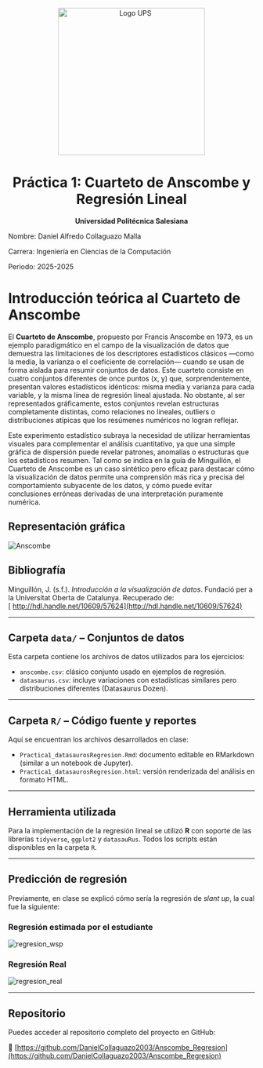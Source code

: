 <p align="center">
  <img src="https://upload.wikimedia.org/wikipedia/commons/b/b0/Logo_Universidad_Polit%C3%A9cnica_Salesiana_del_Ecuador.png" alt="Logo UPS" width="300"/>
</p>

<h1 align="center">Práctica 1: Cuarteto de Anscombe y Regresión Lineal</h1>

<p align="center">
  <strong>Universidad Politécnica Salesiana</strong>
  <br>
  
  Nombre: Daniel Alfredo Collaguazo Malla
  
  Carrera: Ingeniería en Ciencias de la Computación<br>
  
  Periodo: 2025-2025<br>
</p>

# Introducción teórica al Cuarteto de Anscombe

El **Cuarteto de Anscombe**, propuesto por Francis Anscombe en 1973, es un ejemplo paradigmático en el campo de la visualización de datos que demuestra las limitaciones de los descriptores estadísticos clásicos —como la media, la varianza o el coeficiente de correlación— cuando se usan de forma aislada para resumir conjuntos de datos. Este cuarteto consiste en cuatro conjuntos diferentes de once puntos (x, y) que, sorprendentemente, presentan valores estadísticos idénticos: misma media y varianza para cada variable, y la misma línea de regresión lineal ajustada. No obstante, al ser representados gráficamente, estos conjuntos revelan estructuras completamente distintas, como relaciones no lineales, outliers o distribuciones atípicas que los resúmenes numéricos no logran reflejar.

Este experimento estadístico subraya la necesidad de utilizar herramientas visuales para complementar el análisis cuantitativo, ya que una simple gráfica de dispersión puede revelar patrones, anomalías o estructuras que los estadísticos resumen. Tal como se indica en la guía de Minguillón, el Cuarteto de Anscombe es un caso sintético pero eficaz para destacar cómo la visualización de datos permite una comprensión más rica y precisa del comportamiento subyacente de los datos, y cómo puede evitar conclusiones erróneas derivadas de una interpretación puramente numérica.

## Representación gráfica

![Anscombe](https://github.com/user-attachments/assets/5f0b598f-7af5-4068-8aba-e7b005a3a17b)

## Bibliografía

Minguillón, J. (s.f.). *Introducción a la visualización de datos*. Fundació per a la Universitat Oberta de Catalunya. Recuperado de:  
[ http://hdl.handle.net/10609/57624](http://hdl.handle.net/10609/57624)

---

## Carpeta `data/` – Conjuntos de datos

Esta carpeta contiene los archivos de datos utilizados para los ejercicios:

* `anscombe.csv`: clásico conjunto usado en ejemplos de regresión.
* `datasaurus.csv`: incluye variaciones con estadísticas similares pero distribuciones diferentes (Datasaurus Dozen).

---

## Carpeta `R/` – Código fuente y reportes

Aquí se encuentran los archivos desarrollados en clase:

* `Practica1_datasaurosRegresion.Rmd`: documento editable en RMarkdown (similar a un notebook de Jupyter).
* `Practica1_datasaurosRegresion.html`: versión renderizada del análisis en formato HTML.

---

## Herramienta utilizada

Para la implementación de la regresión lineal se utilizó **R** con soporte de las librerías `tidyverse`, `ggplot2` y `datasauRus`. Todos los scripts están disponibles en la carpeta `R`.

---

## Predicción de regresión

Previamente, en clase se explicó cómo sería la regresión de *slant up*, la cual fue la siguiente:

### Regresión estimada por el estudiante
![regresion_wsp](https://github.com/user-attachments/assets/953d08df-1340-4852-901c-4f46786223ff)


### Regresión Real
![regresion_real](https://github.com/user-attachments/assets/1814e3d8-cafe-4ff3-a638-49940680bfa8)

---

## Repositorio

Puedes acceder al repositorio completo del proyecto en GitHub:

🔗 [https://github.com/DanielCollaguazo2003/Anscombe_Regresion](https://github.com/DanielCollaguazo2003/Anscombe_Regresion)
